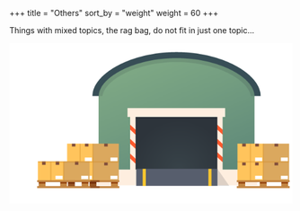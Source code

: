 +++
title = "Others"
sort_by = "weight"
weight = 60
+++

Things with mixed topics, the rag bag, do not fit in just one topic...

![img](storage.png "storage")
